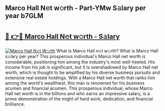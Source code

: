 ## Marco Hall N𝚎t w𝚘rth - Part-YMw S𝚊lary per year b7GLM

# <h2><a href="http://gc46zgz.nevu.top/?p=Marco+Hall">🔗 👉🔴 Marco Hall N𝚎t w𝚘rth - S𝚊lary</a></h2>

[![Marco Hall N𝚎t W𝚘rth](https://i.imgur.com/Oavwk0R.jpeg)](http://gc46zgz.nevu.top/?p=Marco+Hall)
What is Marco Hall n𝚎t w𝚘rth? What is Marco Hall s𝚊lary per year?
This prosperous individual's Marco Hall net worth is considerable, positioning him among the industry's most well-heeled. His income from his job is significant, but it is overshadowed by Marco Hall net worth, which is thought to be amplified by his diverse business pursuits and extensive real estate holdings. With a Marco Hall net worth that ranks him among the world's wealthiest, this man is renowned for his business acumen and financial acumen. This prosperous individual, whose Marco Hall net worth is in the billions and who earns an impressive salary, is a prime demonstration of the might of hard work, dedication, and financial brilliance.
